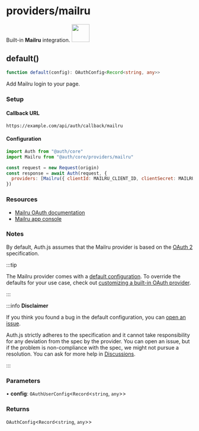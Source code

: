 # providers/mailru

<div style={{backgroundColor: "#000", display: "flex", justifyContent: "space-between", color: "#fff", padding: 16}}>
<span>Built-in <b>Mailru</b> integration.</span>
<a href="https://mail.ru">
  <img style={{display: "block"}} src="https://authjs.dev/img/providers/mailru.svg" height="48" width="48"/>
</a>
</div>

## default()

```ts
function default(config): OAuthConfig<Record<string, any>>
```

Add Mailru login to your page.

### Setup

#### Callback URL
```
https://example.com/api/auth/callback/mailru
```

#### Configuration
```js
import Auth from "@auth/core"
import Mailru from "@auth/core/providers/mailru"

const request = new Request(origin)
const response = await Auth(request, {
  providers: [Mailru({ clientId: MAILRU_CLIENT_ID, clientSecret: MAILRU_CLIENT_SECRET })],
})
```

### Resources

 - [Mailru OAuth documentation](https://o2.mail.ru/docs)
 - [Mailru app console](https://o2.mail.ru/app/)

### Notes

By default, Auth.js assumes that the Mailru provider is
based on the [OAuth 2](https://www.rfc-editor.org/rfc/rfc6749.html) specification.

:::tip

The Mailru provider comes with a [default configuration](https://github.com/nextauthjs/next-auth/blob/main/packages/core/src/providers/ma.ts).
To override the defaults for your use case, check out [customizing a built-in OAuth provider](https://authjs.dev/guides/providers/custom-provider#override-default-options).

:::

:::info **Disclaimer**

If you think you found a bug in the default configuration, you can [open an issue](https://authjs.dev/new/provider-issue).

Auth.js strictly adheres to the specification and it cannot take responsibility for any deviation from
the spec by the provider. You can open an issue, but if the problem is non-compliance with the spec,
we might not pursue a resolution. You can ask for more help in [Discussions](https://authjs.dev/new/github-discussions).

:::

### Parameters

• **config**: `OAuthUserConfig`\<`Record`\<`string`, `any`\>\>

### Returns

`OAuthConfig`\<`Record`\<`string`, `any`\>\>
